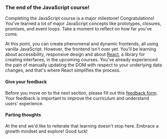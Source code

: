 ### The end of the JavaScript course!

Completing the JavaScript course is a major milestone! Congratulations! You've learned a lot of major JavaScript concepts like prototypes, closures, promises, and event loops. Take a moment to reflect on how far you've come.

At this point, you can create phenomenal and dynamic frontends, all using vanilla JavaScript. However, the frontend isn't over yet. You'll be learning about accessibility, responsive design and about [React](https://react.dev/), a library for creating interfaces, in the upcoming courses. You've already experienced the pain of manually updating the DOM with respect to your underlying data changes, and that's where React simplifies the process.

#### Give your feedback

Before you move on to the next section, please fill out this [feedback form](https://docs.google.com/forms/d/e/1FAIpQLSeHcp46iWF5D7V7wPPHDeIHK0q5Nu0zXHZi46pP7ExVjULvZA/viewform?usp=sf_link). Your feedback is important to improve the curriculum and understand users' experience.

#### Parting thoughts

At the end we'd like to reiterate that learning doesn't stop here. Embrace a growth mindset and explore! Good luck!
